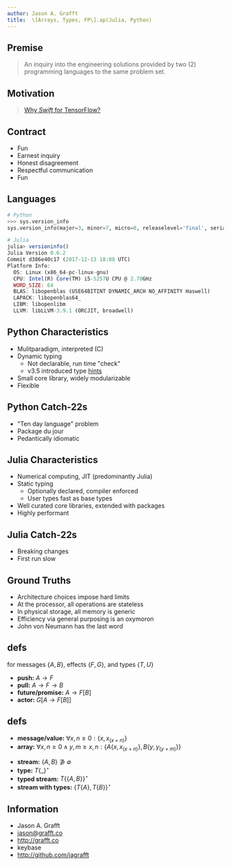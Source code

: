 ```yaml
---
author: Jason A. Grafft
title:  \[Arrays, Types, FP\].ap(Julia, Python)
---
```

## Premise
> An inquiry into the engineering solutions provided by two (2) programming languages to the same problem set.

## Motivation
> [Why *Swift* for TensorFlow?](https://github.com/tensorflow/swift/blob/master/docs/WhySwiftForTensorFlow.md)

## Contract
- Fun
- Earnest inquiry
- Honest disagreement
- Respectful communication
- Fun

## Languages
```python
# Python
>>> sys.version_info
sys.version_info(major=3, minor=7, micro=0, releaselevel='final', serial=0)
```
```julia
# Julia
julia> versioninfo()
Julia Version 0.6.2
Commit d386e40c17 (2017-12-13 18:08 UTC)
Platform Info:
  OS: Linux (x86_64-pc-linux-gnu)
  CPU: Intel(R) Core(TM) i5-5257U CPU @ 2.70GHz
  WORD_SIZE: 64
  BLAS: libopenblas (USE64BITINT DYNAMIC_ARCH NO_AFFINITY Haswell)
  LAPACK: libopenblas64_
  LIBM: libopenlibm
  LLVM: libLLVM-3.9.1 (ORCJIT, broadwell)
```

## Python Characteristics
- Mulitparadigm, interpreted (C)
- Dynamic typing
  - Not declarable, run time "check"
  - v3.5 introduced type [hints](https://docs.python.org/3/library/typing.html)
- Small core library, widely modularizable
- Flexible

## Python Catch-22s
- "Ten day language" problem
- Package du jour
- Pedantically idiomatic

## Julia Characteristics
- Numerical computing, JIT (predominantly Julia)
- Static typing
  - Optionally declared, compiler enforced
  - User types fast as base types
- Well curated core libraries, extended with packages
- Highly performant

## Julia Catch-22s
<!-- Look up "issues with Julia" -->
- Breaking changes
- First run slow

## Ground Truths
- Architecture choices impose hard limits
- At the processor, all operations are stateless
- In physical storage, all memory is generic
- Efficiency via general purposing is an oxymoron
- John von Neumann has the last word

## defs
for messages $\{A,B\}$, effects $\{F,G\}$, and types $\{T,U\}$
<!-- Map required everywhere [] observed... -->

- **push:** $A \to F$
- **pull:** $A \to F \to B$
- **future/promise:** $A \to F[B]$
- **actor:** $G[A \to F[B]]$

## defs
- **message/value:** $∀x,n \ge 0:\{x,x_{(x+n)}\}$
- **array:** $∀x,n \ge 0 \land y,m \ge x,n:\{A\{x,x_{(x+n)}\},B\{y,y_{(y+m)}\}\}$
<!-- where $A B = [Tuple[byte,byte], Tuple[byte,byte]]` and `|A - B| > 0` -->
- **stream:** $\{A,B\}∌∅$
- **type:** $T\{\_\}^{\star}$
- **typed stream:** $T\{\{A,B\}\}^{\star}$
- **stream with types:** $\{T\{A\},T\{B\}\}^{\star}$

## Information
- Jason A. Grafft
- <jason@grafft.co>
- <http://grafft.co>
- keybase
- <http://github.com/jagrafft>